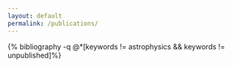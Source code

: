 ```yaml
---
layout: default
permalink: /publications/
---
```


{% bibliography -q @*[keywords != astrophysics && keywords != unpublished]%}

